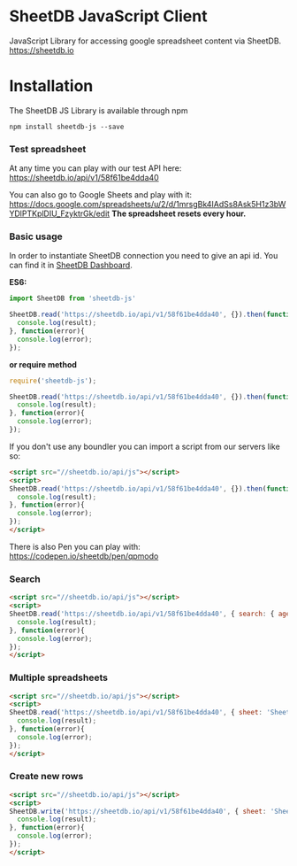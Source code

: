 # SheetDB JavaScript Client

JavaScript Library for accessing google spreadsheet content via SheetDB. https://sheetdb.io

# Installation

The SheetDB JS Library is available through npm

```
npm install sheetdb-js --save
```

### Test spreadsheet

At any time you can play with our test API here: https://sheetdb.io/api/v1/58f61be4dda40

You can also go to Google Sheets and play with it: https://docs.google.com/spreadsheets/u/2/d/1mrsgBk4IAdSs8Ask5H1z3bWYDlPTKplDIU_FzyktrGk/edit **The spreadsheet resets every hour.**

### Basic usage

In order to instantiate SheetDB connection you need to give an api id. You can find it in [SheetDB Dashboard](https://sheetdb.io).

**ES6:**

```js
import SheetDB from 'sheetdb-js'

SheetDB.read('https://sheetdb.io/api/v1/58f61be4dda40', {}).then(function(result){
  console.log(result);
}, function(error){
  console.log(error);
});
```

**or require method**

```js
require('sheetdb-js');

SheetDB.read('https://sheetdb.io/api/v1/58f61be4dda40', {}).then(function(result){
  console.log(result);
}, function(error){
  console.log(error);
});
```

If you don't use any boundler you can import a script from our servers like so:

```html
<script src="//sheetdb.io/api/js"></script>
<script>
SheetDB.read('https://sheetdb.io/api/v1/58f61be4dda40', {}).then(function(result){
  console.log(result);
}, function(error){
  console.log(error);
});
</script>
```

There is also Pen you can play with: https://codepen.io/sheetdb/pen/qpmodo

### Search

```html
<script src="//sheetdb.io/api/js"></script>
<script>
SheetDB.read('https://sheetdb.io/api/v1/58f61be4dda40', { search: { age: 24 } }).then(function(result){
  console.log(result);
}, function(error){
  console.log(error);
});
</script>
```

### Multiple spreadsheets

```html
<script src="//sheetdb.io/api/js"></script>
<script>
SheetDB.read('https://sheetdb.io/api/v1/58f61be4dda40', { sheet: 'Sheet2', search: { score: 41 } }).then(function(result){
  console.log(result);
}, function(error){
  console.log(error);
});
</script>
```

### Create new rows

```html
<script src="//sheetdb.io/api/js"></script>
<script>
SheetDB.write('https://sheetdb.io/api/v1/58f61be4dda40', { sheet: 'Sheet2', data: {player: 'Test', score: 41} }).then(function(result){
  console.log(result);
}, function(error){
  console.log(error);
});
</script>
```
